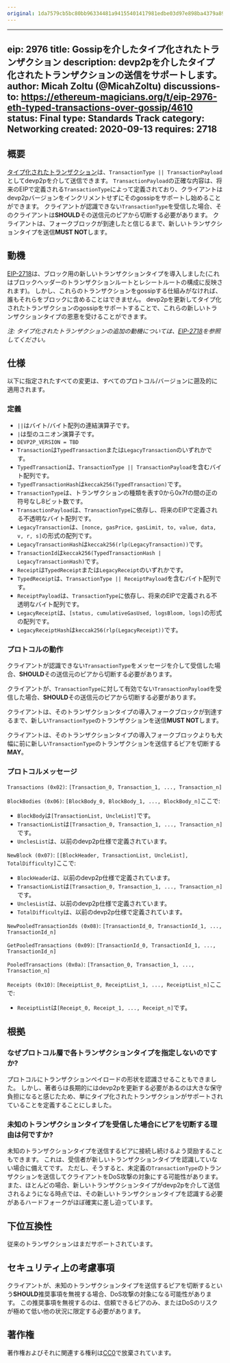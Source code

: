 ```yaml
---
original: 1da7579cb5bc80bb96334481a94155401417981edbe03d97e898ba4379a89e5b
---
```


---
eip: 2976
title: Gossipを介したタイプ化されたトランザクション
description: devp2pを介したタイプ化されたトランザクションの送信をサポートします。
author: Micah Zoltu (@MicahZoltu)
discussions-to: https://ethereum-magicians.org/t/eip-2976-eth-typed-transactions-over-gossip/4610
status: Final
type: Standards Track
category: Networking
created: 2020-09-13
requires: 2718
---

## 概要
[タイプ化されたトランザクション](./eip-2718.md)は、`TransactionType || TransactionPayload`としてdevp2pを介して送信できます。
`TransactionPayload`の正確な内容は、将来のEIPで定義される`TransactionType`によって定義されており、クライアントはdevp2pバージョンをインクリメントせずにそのgossipをサポートし始めることができます。
クライアントが認識できない`TransactionType`を受信した場合、そのクライアントは**SHOULD**その送信元のピアから切断する必要があります。
クライアントは、フォークブロックが到達したと信じるまで、新しいトランザクションタイプを送信**MUST NOT**します。

## 動機
[EIP-2718](./eip-2718.md)は、ブロック用の新しいトランザクションタイプを導入しました(これはブロックヘッダーのトランザクションルートとレシートルートの構成に反映されます)。
しかし、これらのトランザクションをgossipする仕組みがなければ、誰もそれらをブロックに含めることはできません。
devp2pを更新してタイプ化されたトランザクションのgossipをサポートすることで、これらの新しいトランザクションタイプの恩恵を受けることができます。

*注: タイプ化されたトランザクションの追加の動機については、[EIP-2718](./eip-2718.md)を参照してください。*

## 仕様
以下に指定されたすべての変更は、すべてのプロトコル/バージョンに遡及的に適用されます。

### 定義
* `||`はバイト/バイト配列の連結演算子です。
* `|`は型のユニオン演算子です。
* `DEVP2P_VERSION = TBD`
* `Transaction`は`TypedTransaction`または`LegacyTransaction`のいずれかです。
* `TypedTransaction`は、`TransactionType || TransactionPayload`を含むバイト配列です。
* `TypedTransactionHash`は`keccak256(TypedTransaction)`です。
* `TransactionType`は、トランザクションの種類を表す0から0x7fの間の正の符号なし8ビット数です。
* `TransactionPayload`は、`TransactionType`に依存し、将来のEIPで定義される不透明なバイト配列です。
* `LegacyTransaction`は、`[nonce, gasPrice, gasLimit, to, value, data, v, r, s]`の形式の配列です。
* `LegacyTransactionHash`は`keccak256(rlp(LegacyTransaction))`です。
* `TransactionId`は`keccak256(TypedTransactionHash | LegacyTransactionHash)`です。
* `Receipt`は`TypedReceipt`または`LegacyReceipt`のいずれかです。
* `TypedReceipt`は、`TransactionType || ReceiptPayload`を含むバイト配列です。
* `ReceiptPayload`は、`TransactionType`に依存し、将来のEIPで定義される不透明なバイト配列です。
* `LegacyReceipt`は、`[status, cumulativeGasUsed, logsBloom, logs]`の形式の配列です。
* `LegacyReceiptHash`は`keccak256(rlp(LegacyReceipt))`です。

### プロトコルの動作
クライアントが認識できない`TransactionType`をメッセージを介して受信した場合、**SHOULD**その送信元のピアから切断する必要があります。

クライアントが、`TransactionType`に対して有効でない`TransactionPayload`を受信した場合、**SHOULD**その送信元のピアから切断する必要があります。

クライアントは、そのトランザクションタイプの導入フォークブロックが到達するまで、新しい`TransactionType`のトランザクションを送信**MUST NOT**します。

クライアントは、そのトランザクションタイプの導入フォークブロックよりも大幅に前に新しい`TransactionType`のトランザクションを送信するピアを切断する**MAY**。

### プロトコルメッセージ
`Transactions (0x02)`: `[Transaction_0, Transaction_1, ..., Transaction_n]`

`BlockBodies (0x06)`: `[BlockBody_0, BlockBody_1, ..., BlockBody_n]`ここで:
* `BlockBody`は`[TransactionList, UncleList]`です。
* `TransactionList`は`[Transaction_0, Transaction_1, ..., Transaction_n]`です。
* `UnclesList`は、以前のdevp2p仕様で定義されています。

`NewBlock (0x07)`: `[[BlockHeader, TransactionList, UncleList], TotalDifficulty]`ここで:
* `BlockHeader`は、以前のdevp2p仕様で定義されています。
* `TransactionList`は`[Transaction_0, Transaction_1, ..., Transaction_n]`です。
* `UnclesList`は、以前のdevp2p仕様で定義されています。
* `TotalDifficulty`は、以前のdevp2p仕様で定義されています。

`NewPooledTransactionIds (0x08)`: `[TransactionId_0, TransactionId_1, ..., TransactionId_n]`

`GetPooledTransactions (0x09)`: `[TransactionId_0, TransactionId_1, ..., TransactionId_n]`

`PooledTransactions (0x0a)`: `[Transaction_0, Transaction_1, ..., Transaction_n]`

`Receipts (0x10)`: `[ReceiptList_0, ReceiptList_1, ..., ReceiptList_n]`ここで:
* `ReceiptList`は`[Receipt_0, Receipt_1, ..., Receipt_n]`です。

## 根拠
### なぜプロトコル層で各トランザクションタイプを指定しないのですか?
プロトコルにトランザクションペイロードの形状を認識させることもできました。
しかし、著者らは長期的にはdevp2pを更新する必要があるのは大きな保守負担になると感じたため、単にタイプ化されたトランザクションがサポートされていることを定義することにしました。
### 未知のトランザクションタイプを受信した場合にピアを切断する理由は何ですか?
未知のトランザクションタイプを送信するピアに接続し続けるよう奨励することもできます。
これは、受信者が新しいトランザクションタイプを認識していない場合に備えてです。
ただし、そうすると、未定義の`TransactionType`のトランザクションを送信してクライアントをDoS攻撃の対象にする可能性があります。
また、ほとんどの場合、新しいトランザクションタイプがdevp2pを介して送信されるようになる時点では、その新しいトランザクションタイプを認識する必要があるハードフォークがほぼ確実に差し迫っています。

## 下位互換性
従来のトランザクションはまだサポートされています。

## セキュリティ上の考慮事項
クライアントが、未知のトランザクションタイプを送信するピアを切断するという**SHOULD**推奨事項を無視する場合、DoS攻撃の対象になる可能性があります。
この推奨事項を無視するのは、信頼できるピアのみ、またはDoSのリスクが極めて低い他の状況に限定する必要があります。

## 著作権
著作権およびそれに関連する権利は[CC0](../LICENSE.md)で放棄されています。